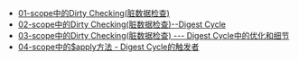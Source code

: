 - [01-scope中的Dirty Checking(脏数据检查)](AngularJS面面观/001.md)
- [02-scope中的Dirty Checking(脏数据检查)--Digest Cycle](AngularJS面面观/002.md)
- [03-scope中的Dirty Checking(脏数据检查) --- Digest Cycle中的优化和细节](AngularJS面面观/003.md)
- [04-scope中的$apply方法 - Digest Cycle的触发者](AngularJS面面观/004.md)

